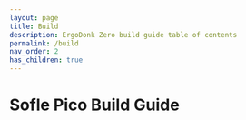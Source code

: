 ```yaml
---
layout: page
title: Build
description: ErgoDonk Zero build guide table of contents
permalink: /build
nav_order: 2
has_children: true
---
```


# Sofle Pico Build Guide
